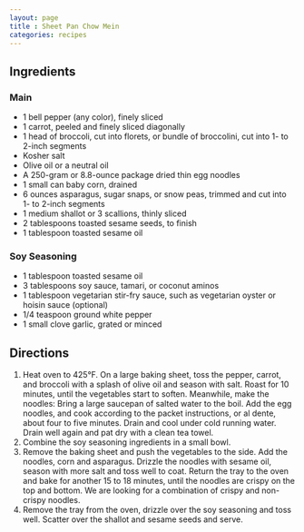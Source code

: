 ```yaml
---
layout: page
title : Sheet Pan Chow Mein
categories: recipes
---
```


## Ingredients

### Main

- 1 bell pepper (any color), finely sliced
- 1 carrot, peeled and finely sliced diagonally
- 1 head of broccoli, cut into florets, or bundle of broccolini, cut into 1- to 2-inch segments
- Kosher salt
- Olive oil or a neutral oil
- A 250-gram or 8.8-ounce package dried thin egg noodles
- 1 small can baby corn, drained
- 6 ounces asparagus, sugar snaps, or snow peas, trimmed and cut into 1- to 2-inch segments
- 1 medium shallot or 3 scallions, thinly sliced
- 2 tablespoons toasted sesame seeds, to finish
- 1 tablespoon toasted sesame oil

### Soy Seasoning

- 1 tablespoon toasted sesame oil
- 3 tablespoons soy sauce, tamari, or coconut aminos
- 1 tablespoon vegetarian stir-fry sauce, such as vegetarian oyster or hoisin sauce (optional)
- 1/4 teaspoon ground white pepper
- 1 small clove garlic, grated or minced

## Directions

1. Heat oven to 425°F. On a large baking sheet, toss the pepper, carrot, and broccoli with a splash of olive oil and season with salt. Roast for 10 minutes, until the vegetables start to soften.
Meanwhile, make the noodles: Bring a large saucepan of salted water to the boil. Add the egg noodles, and cook according to the packet instructions, or al dente, about four to five minutes. Drain and cool under cold running water. Drain well again and pat dry with a clean tea towel.
2. Combine the soy seasoning ingredients in a small bowl.
3. Remove the baking sheet and push the vegetables to the side. Add the noodles, corn and asparagus. Drizzle the noodles with sesame oil, season with more salt and toss well to coat. Return the tray to the oven and bake for another 15 to 18 minutes, until the noodles are crispy on the top and bottom. We are looking for a combination of crispy and non-crispy noodles.
4. Remove the tray from the oven, drizzle over the soy seasoning and toss well. Scatter over the shallot and sesame seeds and serve.
